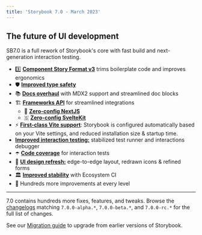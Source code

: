 ```yaml
---
title: 'Storybook 7.0 - March 2023'
---
```


## The future of UI development

SB7.0 is a full rework of Storybook's core with fast build and next-generation interaction testing.

- 3️⃣ [**Component Story Format v3**](https://storybook.js.org/blog/storybook-csf3-is-here/) trims boilerplate code and improves ergonomics
- 🛡️ [**Improved type safety**](https://storybook.js.org/blog/improved-type-safety-in-storybook-7/)
- 📚 [**Docs overhaul**](https://storybook.js.org/blog/storybook-7-docs/) with MDX2 support and streamlined doc blocks
- 🏗️ [**Frameworks API**](https://storybook.js.org/blog/framework-api/) for streamlined integrations
  - 🔼 [**Zero-config NextJS**](https://storybook.js.org/blog/integrate-nextjs-and-storybook-automatically/)
  - 🇸 [**Zero-config SvelteKit**](https://storybook.js.org/blog/storybook-for-sveltekit/)
- ⚡️ [**First-class Vite support**](https://storybook.js.org/blog/first-class-vite-support-in-storybook/): Storybook is configured automatically based on your Vite settings, and reduced installation size & startup time.
- [**Improved interaction testing:**](https://storybook.js.org/blog/test-component-interactions-with-storybook/) stabilized test runner and interactions debugger
- ☂️ [**Code coverage**](https://storybook.js.org/blog/code-coverage-with-the-storybook-test-runner/) for interaction tests
- 🎨 [**UI design refresh:**](https://storybook.js.org/blog/7-0-design-alpha/) edge-to-edge layout, redrawn icons & refined forms
- 🏛️ [**Improved stability**](https://storybook.js.org/blog/storybook-ecosystem-ci/) with Ecosystem CI
- 💯 Hundreds more improvements at every level

---

7.0 contains hundreds more fixes, features, and tweaks. Browse the [changelogs](https://github.com/storybookjs/storybook/blob/next/CHANGELOG.md) matching `7.0.0-alpha.*`, `7.0.0-beta.*`, and `7.0.0-rc.*` for the full list of changes.

See our [Migration guide](https://storybook.js.org/migration-guides/7.0) to upgrade from earlier versions of Storybook.
